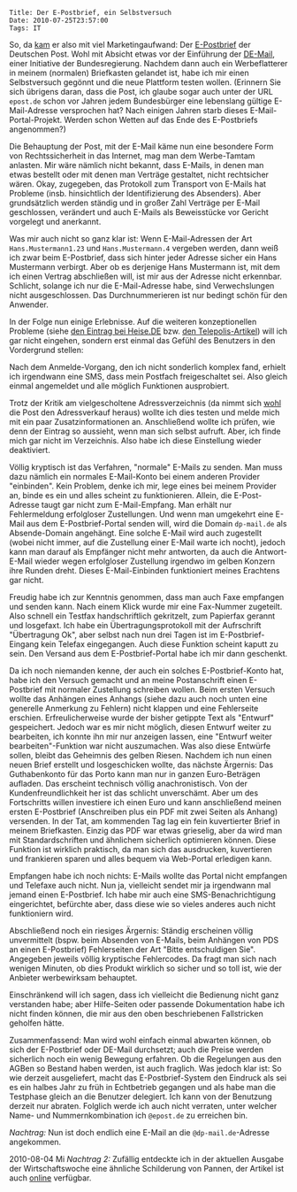 	Title: Der E-Postbrief, ein Selbstversuch
	Date: 2010-07-25T23:57:00
	Tags: IT

So, da
[kam](http://www.heise.de/ix/meldung/Deutsche-Post-steigt-in-E-Mail-Geschaeft-ein-1037580.html)
er also mit viel Marketingaufwand: Der
[E-Postbrief](http://www.epost.de) der Deutschen Post. Wohl mit Absicht
etwas vor der Einführung der
[DE-Mail](http://www.heise.de/newsticker/meldung/Rechtssichere-Buerger-E-Post-De-Mail-Besonderheiten-und-Fallstricke-1037231.html),
einer Initiative der Bundesregierung. Nachdem dann auch ein
Werbeflatterer in meinem (normalen) Briefkasten gelandet ist, habe ich
mir einen Selbstversuch gegönnt und die neue Plattform testen wollen.
(Erinnern Sie sich übrigens daran, dass die Post, ich glaube sogar auch
unter der URL `epost.de` schon vor Jahren jedem Bundesbürger eine
lebenslang gültige E-Mail-Adresse versprochen hat? Nach einigen Jahren
starb dieses E-Mail-Portal-Projekt. Werden schon Wetten auf das Ende des
E-Postbriefs angenommen?)

Die Behauptung der Post, mit der E-Mail käme nun eine besondere Form von
Rechtssicherheit in das Internet, mag man dem Werbe-Tamtam anlasten. Mir
wäre nämlich nicht bekannt, dass E-Mails, in denen man etwas bestellt
oder mit denen man Verträge gestaltet, nicht rechtsicher wären. Okay,
zugegeben, das Protokoll zum Transport von E-Mails hat Probleme (insb.
hinsichtlich der Identifizierung des Absenders). Aber grundsätzlich
werden ständig und in großer Zahl Verträge per E-Mail geschlossen,
verändert und auch E-Mails als Beweisstücke vor Gericht vorgelegt und
anerkannt.

Was mir auch nicht so ganz klar ist: Wenn E-Mail-Adressen der Art
`Hans.Mustermann1.23` und `Hans.Mustermann.4` vergeben werden, dann weiß
ich zwar beim E-Postbrief, dass sich hinter jeder Adresse sicher ein
Hans Mustermann verbirgt. Aber ob es derjenige Hans Mustermann ist, mit
dem ich einen Vertrag abschließen will, ist mir aus der Adresse nicht
erkennbar. Schlicht, solange ich nur die E-Mail-Adresse habe, sind
Verwechslungen nicht ausgeschlossen. Das Durchnummerieren ist nur
bedingt schön für den Anwender.

In der Folge nun einige Erlebnisse. Auf die weiteren konzeptionellen
Probleme (siehe [den Eintrag bei Heise.DE](http://www.heise.de/newsticker/meldung/Kritik-am-E-Postbrief-waechst-1044814.html)
bzw. [den Telepolis-Artikel](http://www.heise.de/tp/blogs/8/148074))
will ich gar nicht eingehen, sondern erst einmal das Gefühl des
Benutzers in den Vordergrund stellen:

Nach dem Anmelde-Vorgang, den ich nicht sonderlich komplex fand, erhielt
ich irgendwann eine SMS, dass mein Postfach freigeschaltet sei. Also
gleich einmal angemeldet und alle möglich Funktionen ausprobiert.

Trotz der Kritik am vielgescholtene Adressverzeichnis (da nimmt sich
[wohl](http://gutjahr.biz/blog/2010/07/die-gelbe-gefahr/) die Post den
Adressverkauf heraus) wollte ich dies testen und melde mich mit ein paar
Zusatzinformationen an. Anschließend wollte ich prüfen, wie denn der
Eintrag so aussieht, wenn man sich selbst aufruft. Aber, ich finde mich
gar nicht im Verzeichnis. Also habe ich diese Einstellung wieder
deaktiviert.

Völlig kryptisch ist das Verfahren, "normale" E-Mails zu senden. Man
muss dazu nämlich ein normales E-Mail-Konto bei einem anderen Provider
"einbinden". Kein Problem, denke ich mir, lege eines bei meinem Provider
an, binde es ein und alles scheint zu funktionieren. Allein, die
E-Post-Adresse taugt gar nicht zum E-Mail-Empfang. Man erhält nur
Fehlermeldung erfolgloser Zustellungen. Und wenn man umgekehrt eine
E-Mail aus dem E-Postbrief-Portal senden will, wird die Domain
`dp-mail.de` als Absende-Domain angehängt. Eine solche E-Mail wird auch
zugestellt (wobei nicht immer, auf die Zustellung einer E-Mail warte ich
nocht), jedoch kann man darauf als Empfänger nicht mehr antworten, da
auch die Antwort-E-Mail wieder wegen erfolgloser Zustellung irgendwo im
gelben Konzern ihre Runden dreht. Dieses E-Mail-Einbinden funktioniert
meines Erachtens gar nicht.

Freudig habe ich zur Kenntnis genommen, dass man auch Faxe empfangen und
senden kann. Nach einem Klick wurde mir eine Fax-Nummer zugeteilt. Also
schnell ein Testfax handschriftlich gekritzelt, zum Papierfax gerannt
und losgefaxt. Ich habe ein Übertragungsprotokoll mit der Aufrschrift
"Übertragung Ok", aber selbst nach nun drei Tagen ist im
E-Postbrief-Eingang kein Telefax eingegangen. Auch diese Funktion
scheint kaputt zu sein. Den Versand aus dem E-Postbrief-Portal habe ich
mir dann geschenkt.

Da ich noch niemanden kenne, der auch ein solches E-Postbrief-Konto hat,
habe ich den Versuch gemacht und an meine Postanschrift einen
E-Postbrief mit normaler Zustellung schreiben wollen. Beim ersten
Versuch wollte das Anhängen eines Anhangs (siehe dazu auch noch unten
eine generelle Anmerkung zu Fehlern) nicht klappen und eine Fehlerseite
erschien. Erfreulicherweise wurde der bisher getippte Text als "Entwurf"
gespeichert. Jedoch war es mir nicht möglich, diesen Entwurf weiter zu
bearbeiten, ich konnte ihn mir nur anzeigen lassen, eine "Entwurf weiter
bearbeiten"-Funktion war nicht auszumachen. Was also diese Entwürfe
sollen, bleibt das Geheimnis des gelben Riesen. Nachdem ich nun einen
neuen Brief erstellt und losgeschicken wollte, das nächste Ärgernis: Das
Guthabenkonto für das Porto kann man nur in ganzen Euro-Beträgen
aufladen. Das erscheint technisch völlig anachronistisch. Von der
Kundenfreundlichkeit her ist das schlicht unverschämt. Aber um des
Fortschritts willen investiere ich einen Euro und kann anschließend
meinen ersten E-Postbrief (Anschreiben plus ein PDF mit zwei Seiten als
Anhang) versenden. In der Tat, am kommenden Tag lag ein fein
kuvertierter Brief in meinem Briefkasten. Einzig das PDF war etwas
grieselig, aber da wird man mit Standardschriften und ähnlichem
sicherlich optimieren können. Diese Funktion ist wirklich praktisch, da
man sich das ausdrucken, kuvertieren und frankieren sparen und alles
bequem via Web-Portal erledigen kann.

Empfangen habe ich noch nichts: E-Mails wollte das Portal nicht
empfangen und Telefaxe auch nicht. Nun ja, vielleicht sendet mir ja
irgendwann mal jemand einen E-Postbrief. Ich habe mir auch eine
SMS-Benachrichtigung eingerichtet, befürchte aber, dass diese wie so
vieles anderes auch nicht funktioniern wird.

Abschließend noch ein riesiges Ärgernis: Ständig erscheinen völlig
unvermittelt (bspw. beim Absenden von E-Mails, beim Anhängen von PDS an
einen E-Postbrief) Fehlerseiten der Art "Bitte entschuldigen Sie".
Angegeben jeweils völlig kryptische Fehlercodes. Da fragt man sich nach
wenigen Minuten, ob dies Produkt wirklich so sicher und so toll ist, wie
der Anbieter werbewirksam behauptet.

Einschränkend will ich sagen, dass ich vielleicht die Bedienung nicht
ganz verstanden habe; aber Hilfe-Seiten oder passende Dokumentation habe
ich nicht finden können, die mir aus den oben beschriebenen Fallstricken
geholfen hätte.

Zusammenfassend: Man wird wohl einfach einmal abwarten können, ob sich
der E-Postbrief oder DE-Mail durchsetzt; auch die Preise werden
sicherlich noch ein wenig Bewegung erfahren. Ob die Regelungen aus den
AGBen so Bestand haben werden, ist auch fraglich. Was jedoch klar ist:
So wie derzeit ausgeliefert, macht das E-Postbrief-System den Eindruck
als sei es ein halbes Jahr zu früh in Echtbetrieb gegangen und als habe
man die Testphase gleich an die Benutzer delegiert. Ich kann von der
Benutzung derzeit nur abraten. Folglich werde ich auch nicht verraten,
unter welcher Name- und Nummernkombination ich `@epost.de` zu erreichen
bin.

*Nachtrag:* Nun ist doch endlich eine E-Mail an die
`@dp-mail.de`-Adresse angekommen.

2010-08-04 Mi *Nachtrag 2:* Zufällig entdeckte ich in der aktuellen
Ausgabe der Wirtschaftswoche eine ähnliche Schilderung von Pannen, der
Artikel ist auch
[online](http://www.wiwo.de/unternehmen-maerkte/post-verpatzt-start-des-e-briefs-436971/)
verfügbar.

